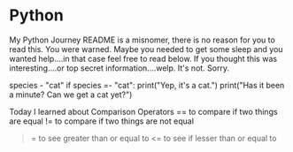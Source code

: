 # Python
My Python Journey
README is a misnomer, there is no reason for you to read this.
You were warned. 
Maybe you needed to get some sleep and you wanted help....in that case feel free to read below.
If you thought this was interesting....or top secret information....welp. It's not. Sorry.

species - "cat"
if species =- "cat":
  print("Yep, it's a cat.")
  print("Has it been a minute? Can we get a cat yet?")

Today I learned about Comparison Operators
== to compare if two things are equal
!= to compare if two things are not equal
>= to see greater than or equal to
<= to see if lesser than or equal to
  
